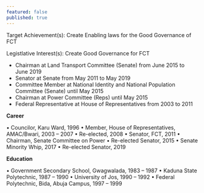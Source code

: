 ```yaml
---
featured: false
published: true
---
```

Target Achievement(s): Create Enabling laws for the Good Governance of FCT

Legistlative Interest(s): Create Good Governance for FCT

* Chairman at Land Transport Committee (Senate) from June 2015 to June 2019
* Senator at Senate from May 2011 to May 2019
* Committee Member at National Identity and National Population Committee (Senate) until May 2015
* Chairman at Power Committee (Reps) until May 2015
* Federal Representative at House of Representatives from 2003 to 2011

**Career**

•	Councilor, Karu Ward, 1996
•	Member, House of Representatives, AMAC/Bwari, 2003 – 2007
•	Re-elected, 2008
•	Senator, FCT, 2011
•	Chairman, Senate Committee on Power
•	Re-elected Senator, 2015
•	Senate Minority Whip, 2017
•	Re-elected Senator, 2019

**Education**

•	Government Secondary School, Gwagwalada, 1983 – 1987
•	Kaduna State Polytechnic, 1987 – 1990
•	University of Jos, 1990 – 1992
•	Federal Polytechnic, Bida, Abuja Campus, 1997 – 1999

